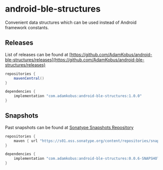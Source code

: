 # android-ble-structures

Convenient data structures which can be used instead of Android framework constants.

## Releases

List of releases can be found at [https://github.com/AdamKobus/android-ble-structures/releases](https://github.com/AdamKobus/android-ble-structures/releases)

```groovy
repositories {
    mavenCentral()
}

dependencies {
    implementation "com.adamkobus:android-ble-structures:1.0.0"
}
```

## Snapshots

Past snapshots can be found at [Sonatype Snapshots Repository]("https://s01.oss.sonatype.org/content/repositories/snapshots/com/adamkobus/android-ble-structures/")

```groovy
repositories {
    maven { url "https://s01.oss.sonatype.org/content/repositories/snapshots/" }
}

dependencies {
    implementation "com.adamkobus:android-ble-structures:0.0.6-SNAPSHOT"
}
```
